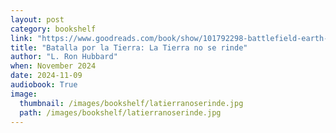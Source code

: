 ```yaml
---
layout: post
category: bookshelf
link: "https://www.goodreads.com/book/show/101792298-battlefield-earth-1-earth-never-gives-up"
title: "Batalla por la Tierra: La Tierra no se rinde"
author: "L. Ron Hubbard"
when: November 2024
date: 2024-11-09
audiobook: True
image:
  thumbnail: /images/bookshelf/latierranoserinde.jpg
  path: /images/bookshelf/latierranoserinde.jpg
---
```

